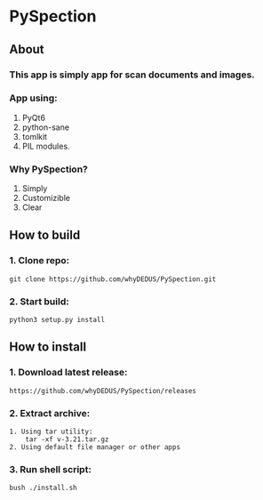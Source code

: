 # PySpection
## About
### This app is simply app for scan documents and images.
### App using:
1. PyQt6
2. python-sane
3. tomlkit
4. PIL modules.
### Why PySpection?
1. Simply
2. Customizible
3. Clear
## How to build
### 1. Clone repo:
    git clone https://github.com/whyDEDUS/PySpection.git
### 2. Start build:
    python3 setup.py install
## How to install
### 1. Download latest release:
    https://github.com/whyDEDUS/PySpection/releases
### 2. Extract archive:
    1. Using tar utility:
        tar -xf v-3.21.tar.gz
    2. Using default file manager or other apps
### 3. Run shell script:
    bush ./install.sh
